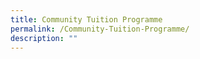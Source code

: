 ```yaml
---
title: Community Tuition Programme
permalink: /Community-Tuition-Programme/
description: ""
---
```


